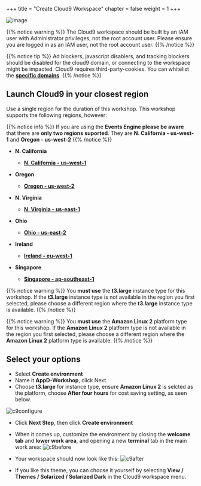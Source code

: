 +++
title = "Create Cloud9 Workspace"
chapter = false
weight = 1
+++

![image](/images/workshop_setup/ad_team_tech_lead.png)

{{% notice warning %}}
The Cloud9 workspace should be built by an IAM user with Administrator privileges,
not the root account user. Please ensure you are logged in as an IAM user, not the root
account user.
{{% /notice %}}

<!---
{{% notice info %}}
This workshop was designed to run in the **Oregon (us-west-2)** region. **Please don't
run in any other region.** Future versions of this workshop will expand region availability,
and this message will be removed.
{{% /notice %}}
-->

{{% notice tip %}}
Ad blockers, javascript disablers, and tracking blockers should be disabled for
the cloud9 domain, or connecting to the workspace might be impacted.
Cloud9 requires third-party-cookies. You can whitelist the <a href="https://docs.aws.amazon.com/cloud9/latest/user-guide/troubleshooting.html#troubleshooting-env-loading" target="_blank">**specific domains**</a>.
{{% /notice %}}


## Launch Cloud9 in your closest region

Use a single region for the duration of this workshop. This workshop supports the following regions, however:

{{% notice info %}}
If you are using the **Events Engine please be aware** that there are **only two regions suported**. They are **N. California - us-west-1** and **Oregon - us-west-2**
{{% /notice %}}

- **N. California** 
  - <a href="https://us-west-1.console.aws.amazon.com/cloud9/home?region=us-west-1" target="_blank">**N. California - us-west-1**</a> 
  
- **Oregon** 
  - <a href="https://us-west-2.console.aws.amazon.com/cloud9/home?region=us-west-2" target="_blank">**Oregon - us-west-2**</a>

- **N. Virginia** 
  - <a href="https://us-east-1.console.aws.amazon.com/cloud9/home?region=us-east-1" target="_blank">**N. Virginia - us-east-1**</a>

- **Ohio** 
  - <a href="https://us-east-2.console.aws.amazon.com/cloud9/home?region=us-east-2" target="_blank">**Ohio - us-east-2**</a>

- **Ireland** 
  - <a href="https://eu-west-1.console.aws.amazon.com/cloud9/home?region=eu-west-1" target="_blank">**Ireland - eu-west-1**</a>

- **Singapore** 
  - <a href="https://ap-southeast-1.console.aws.amazon.com/cloud9/home?region=ap-southeast-1" target="_blank">**Singapore - ap-southeast-1**</a>


{{% notice warning %}}
You **must use** the **t3.large** instance type for this workshop.  If the **t3.large** instance type is not available in the region you first selected, please choose a different region where the **t3.large** instance type is available.
{{% /notice %}}

{{% notice warning %}}
You **must use** the **Amazon Linux 2** platform type for this workshop.  If the **Amazon Linux 2** platform type is not available in the region you first selected, please choose a different region where the **Amazon Linux 2** platform type is available.
{{% /notice %}}

## Select your options

- Select **Create environment**
- Name it **AppD-Workshop**, click Next.
- Choose **t3.large** for instance type, ensure **Amazon Linux 2** is selcted as the platform, choose **After four hours** for cost saving setting, as seen below.


![c9configure](/images/workshop_setup/c9_configure_01.png)

- Click **Next Step**, then click **Create environment**
  
- When it comes up, customize the environment by closing the **welcome tab**
and **lower work area**, and opening a new **terminal** tab in the main work area:
![c9before](/images/workshop_setup/c9_before.png)

- Your workspace should now look like this:
![c9after](/images/workshop_setup/c9_after.png)

- If you like this theme, you can choose it yourself by selecting **View / Themes / Solarized / Solarized Dark**
in the Cloud9 workspace menu.
